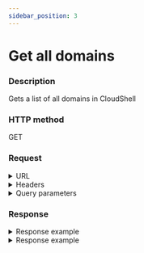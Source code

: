 ```yaml
---
sidebar_position: 3
---
```


# Get all domains

### Description

Gets a list of all domains in CloudShell

### HTTP method

GET

### Request

<details>
<summary>URL</summary>

```javascript
http://{Admin API IP}:{port#}/api/v1/domains
```
</details>

<details>
<summary>Headers</summary>

Example header format:

`Authorization: Basic <authorization token returned from the login method>`

`Content-Type: application/json`
</details>

<details>
<summary>Query parameters</summary>

| Parameter | Description/Comments |
| --- | --- |
| paginationProperties.limit | (integer) Number of results to return per page. Can retrieve up to 250 results per page. Default if unspecified: 50. Optional. <br/> Default value : 50|
| paginationProperties.sort-by | (string) Field to use to sort the results. <br/> |
| paginationProperties.sort-order | (integer) 1 for ascending, -1 for descending. Defaults to ascending. Optional. <br/> Default value : 1 |
| paginationProperties.cursor | (string) When paging, the response will include a cursor field. Use the cursor to get next set of results. Optional. |
| paginationProperties.filter | (string) String to use to filter for domains containing this string. For example: "lab" would return lab1, testlab, olabo. Optional. |
</details>

### Response

<details>
<summary>Response example</summary>

```javascript
{
    "Domains": [
        {
            "Id": "5c966733-c496-486d-8b1a-963c13e9a103",
            "Archived": false,
            "EndTime": null,
            "LicensePoolId": null,
            "Description": "New York team's domain",
            "Name": "New York"
        },
        {
            "Id": "8cd12c8d-6d40-4dfd-89da-a8d8dde00575",
            "Archived": false,
            "EndTime": null,
            "LicensePoolId": null,
            "Description": "San Francisco team's domain",
            "Name": "San Fran"
        },
        {
            "Id": "dbaf480c-09f7-46d3-a2e2-e35d3e374a16",
            "Archived": false,
            "EndTime": null,
            "LicensePoolId": null,
            "Description": "Global domain",
            "Name": "Global"
        }
    ],
    "Cursor": null
}
```
</details>

<details>
<summary>Response example</summary>

```javascript
200
```
</details>
